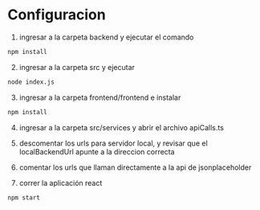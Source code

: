 # Configuracion

1. ingresar a la carpeta backend y ejecutar el comando

```bash
npm install
```

2. ingresar a la carpeta src y ejecutar

```bash
node index.js
```

3. ingresar a la carpeta frontend/frontend e instalar 

```bash
npm install
```

4. ingresar a la carpeta src/services y abrir el archivo apiCalls.ts

5. descomentar los urls para servidor local, y revisar que el localBackendUrl apunte a la direccion correcta

6. comentar los urls que llaman directamente a la api de jsonplaceholder

7. correr la aplicación react


```bash
npm start
```